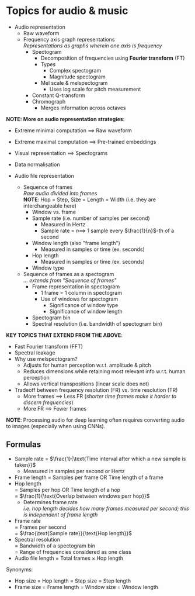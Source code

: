 # Topics for audio & music

- Audio representation
    - Raw waveform
    - Frequency axis graph representations <br> _Representations as graphs wherein one axis is frequency_
        - Spectogram
            - Decomposition of frequencies using **Fourier transform** (FT)
            - Types
                - Complex spectogram
                - Magnitude spectogram
            - Mel scale & melspectogram
                - Uses log scale for pitch measurement
        - Constant Q-transform
        - Chromograph
            - Merges information across octaves

**NOTE: More on audio representation strategies**:

- Extreme minimal computation $\implies$ Raw waveform
- Extreme maximal computation $\implies$ Pre-trained embeddings
- Visual representation $\implies$ Spectograms
- Data normalisation

- Audio file representation
    - Sequence of frames <br> _Raw audio divided into frames_ <br> **NOTE**: Hop = Step, Size = Length = Width (i.e. they are interchangeable here)
        - Window vs. frame
        - Sample rate (i.e. number of samples per second)
            - Measured in Hertz
            - Sample rate = $n \implies$ 1 sample every $\frac{1}{n}$-th of a second
        - Window length (also "frame length")
            - Measured in samples or time (ex. seconds)
        - Hop length
            - Measured in samples or time (ex. seconds)
        - Window type
    - Sequence of frames as a spectogram <br> _... extends from "Sequence of frames"_
        - Frame representation in spectogram
            - 1 frame = 1 column in spectogram
            - Use of windows for spectogram
                - Significance of window type
                - Significance of window  length
        - Spectogram bin
        - Spectral resolution (i.e. bandwidth of spectogram bin)

**KEY TOPICS THAT EXTEND FROM THE ABOVE**:

- Fast Fourier transform (FFT)
- Spectral leakage
- Why use melspectogram?
    - Adjusts for human perception w.r.t. amplitude & pitch
    - Reduces dimensions while retaining most relevant info w.r.t. human perception
    - Allows vertical transpositions (linear scale does not)
- Tradeoff between frequency resolution (FR) vs. time resolution (TR)
    - More frames $\implies$ Less FR (_shorter time frames make it harder to discern frequencies_)
    - More FR $\implies$ Fewer frames

**NOTE**: Processing audio for deep learning often requires converting audio to images (especially when using CNNs).

## Formulas
- Sample rate = $\frac{1}{\text{Time interval after which a new sample is taken}}$
    - Measured in samples per second or Hertz
- Frame length = Samples per frame OR Time length of a frame
- Hop length <br> = Samples per hop OR Time length of a hop <br> = $\frac{1}{\text{Overlap between windows perr hop}}$
    - Determines frame rate <br> _i.e. hop length decides how many frames measured per second; this is independent of frame length_
- Frame rate <br> = Frames per second <br> = $\frac{\text{Sample rate}}{\text{Hop length}}$
- Spectral resolution <br> = Bandwidth of a spectogram bin <br> = Range of frequencies considered as one class
- Audio file length = Total frames $\times$ Hop length

Synonyms:

- Hop size = Hop length = Step size = Step length
- Frame size = Frame length = Window size = Window length
